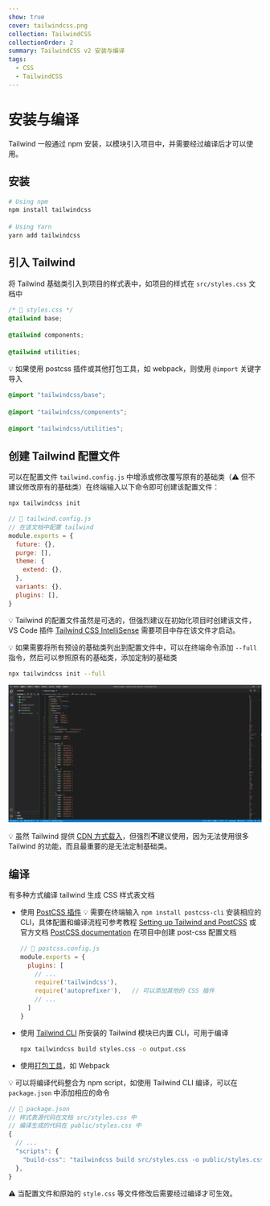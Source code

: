 ```yaml
---
show: true
cover: tailwindcss.png
collection: TailwindCSS
collectionOrder: 2
summary: TailwindCSS v2 安装与编译
tags:
  - CSS
  - TailwindCSS
---
```


# 安装与编译
Tailwind 一般通过 npm 安装，以模块引入项目中，并需要经过编译后才可以使用。

## 安装
```bash
# Using npm
npm install tailwindcss

# Using Yarn
yarn add tailwindcss
```

## 引入 Tailwind
将 Tailwind 基础类引入到项目的样式表中，如项目的样式在 `src/styles.css` 文档中

```css
/* 📁 styles.css */
@tailwind base;

@tailwind components;

@tailwind utilities;
```

:bulb: 如果使用 postcss 插件或其他打包工具，如 webpack，则使用 `@import` 关键字导入

```css
@import "tailwindcss/base";

@import "tailwindcss/components";

@import "tailwindcss/utilities";
```

## 创建 Tailwind 配置文件
可以在配置文件 `tailwind.config.js` 中增添或修改覆写原有的基础类（:warning: 但不建议修改原有的基础类）在终端输入以下命令即可创建该配置文件：

```bash
npx tailwindcss init
```

```js
// 📁 tailwind.config.js
// 在该文档中配置 tailwind
module.exports = {
  future: {},
  purge: [],
  theme: {
    extend: {},
  },
  variants: {},
  plugins: [],
}
```
:bulb: Tailwind 的配置文件虽然是可选的，但强烈建议在初始化项目时创建该文件，VS Code 插件 [Tailwind CSS IntelliSense](https://marketplace.visualstudio.com/items?itemName=bradlc.vscode-tailwindcss) 需要项目中存在该文件才启动。

:bulb: 如果需要将所有预设的基础类列出到配置文件中，可以在终端命令添加 `--full` 指令，然后可以参照原有的基础类，添加定制的基础类

```bash
npx tailwindcss init --full
```

![列出 tailwind 所有基础类](./images/20201015192025515_29276.png)

:bulb: 虽然 Tailwind 提供 [CDN 方式载入](https://tailwindcss.com/docs/installation#using-tailwind-via-cdn)，但强烈**不**建议使用，因为无法使用很多 Tailwind 的功能，而且最重要的是无法定制基础类。

## 编译
有多种方式编译 tailwind 生成 CSS 样式表文档

* 使用 [PostCSS 插件](https://tailwindcss.com/docs/installation#using-tailwind-with-post-css)
    :bulb: 需要在终端输入 `npm install postcss-cli` 安装相应的 CLI，具体配置和编译流程可参考教程 [Setting up Tailwind and PostCSS](https://www.tailwindcss.cn/course/setting-up-tailwind-and-postcss/) 或官方文档  [PostCSS documentation](https://github.com/postcss/postcss#usage)
    在项目中创建 post-css 配置文档
    ```js
    // 📁 postcss.config.js
    module.exports = {
      plugins: [
        // ...
        require('tailwindcss'),
        require('autoprefixer'),   // 可以添加其他的 CSS 插件
        // ...
      ]
    }
    ```

* 使用 [Tailwind CLI](https://tailwindcss.com/docs/installation#using-tailwind-cli)
    所安装的 Tailwind 模块已内置 CLI，可用于编译
    ```bash
    npx tailwindcss build styles.css -o output.css
    ```

* 使用[打包工具](https://tailwindcss.com/docs/installation#build-tool-examples)，如 Webpack

:bulb: 可以将编译代码整合为 npm script，如使用 Tailwind CLI 编译，可以在 `package.json` 中添加相应的命令

```js
// 📁 package.json
// 样式表源代码在文档 src/styles.css 中
// 编译生成的代码在 public/styles.css 中
{
  // ...
  "scripts": {
    "build-css": "tailwindcss build src/styles.css -o public/styles.css"
  },
}
```
:warning: 当配置文件和原始的 `style.css` 等文件修改后需要经过编译才可生效。